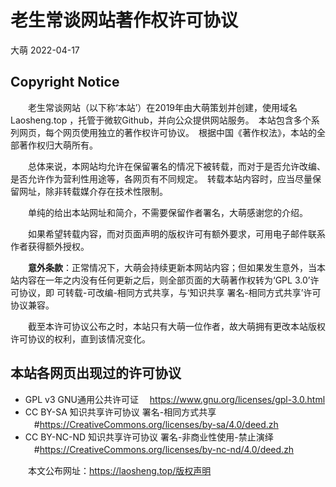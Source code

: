 老生常谈网站著作权许可协议
========================
大萌	2022-04-17


Copyright Notice
----------------

　　老生常谈网站（以下称‘本站’）在2019年由大萌策划并创建，使用域名 Laosheng.top ，托管于微软Github，并向公众提供网站服务。　本站包含多个系列网页，每个网页使用独立的著作权许可协议。　根据中国《著作权法》，本站的全部著作权归大萌所有。

　　总体来说，本网站均允许在保留署名的情况下被转载，而对于是否允许改编、是否允许作为营利性用途等，各网页有不同规定。　转载本站内容时，应当尽量保留网址，除非转载媒介存在技术性限制。

　　单纯的给出本站网址和简介，不需要保留作者署名，大萌感谢您的介绍。

　　如果希望转载内容，而对页面声明的版权许可有额外要求，可用电子邮件联系作者获得额外授权。

　　**意外条款**：正常情况下，大萌会持续更新本网站内容；但如果发生意外，当本站内容在一年之内没有任何更新之后，则全部页面的大萌著作权转为‘GPL 3.0’许可协议，即 可转载-可改编-相同方式共享，与‘知识共享 署名-相同方式共享’许可协议兼容。

　　截至本许可协议公布之时，本站只有大萌一位作者，故大萌拥有更改本站版权许可协议的权利，直到该情况变化。

本站各网页出现过的许可协议
------------------------

*	GPL v3  	GNU通用公共许可证
	　<https://www.gnu.org/licenses/gpl-3.0.html>
*	CC BY-SA 	知识共享许可协议 署名-相同方式共享
	　#<https://CreativeCommons.org/licenses/by-sa/4.0/deed.zh>
*	CC BY-NC-ND 	知识共享许可协议 署名-非商业性使用-禁止演绎
	　#<https://CreativeCommons.org/licenses/by-nc-nd/4.0/deed.zh>

　　本文公布网址：<https://laosheng.top/版权声明>
